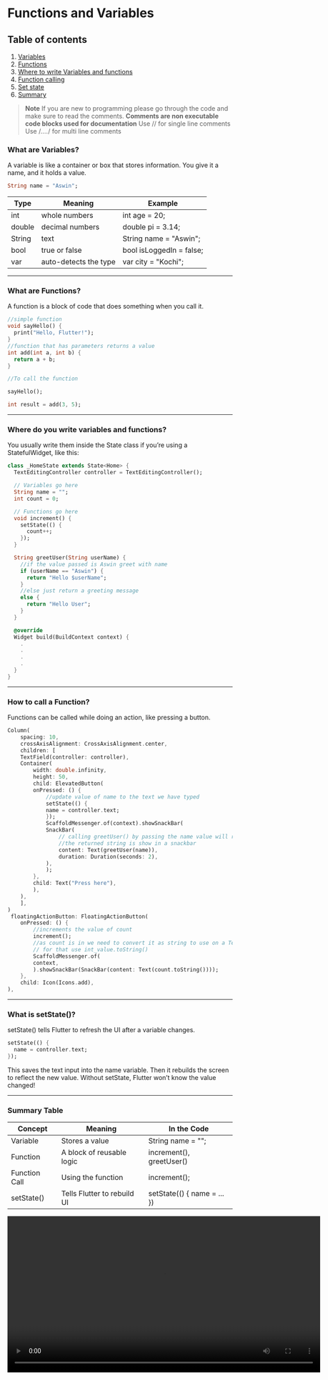 # Functions and Variables

## Table of contents

1. [Variables](#what-are-variables)
2. [Functions](#what-are-functions)
3. [Where to write Variables and functions](#where-do-you-write-variables-and-functions)
4. [Function calling](#how-to-call-a-function)
5. [Set state](#what-is-setstate)
6. [Summary](#summary-table)

> **Note**
> If you are new to programming please go through the code and make sure to read the comments.
> **Comments are non executable code blocks used for documentation**
> Use // for single line comments
> Use /_...._/ for multi line comments

### What are Variables?

A variable is like a container or box that stores information. You give it a name, and it holds a value.

```dart
String name = "Aswin";
```

| Type   | Meaning               | Example                  |
| ------ | --------------------- | ------------------------ |
| int    | whole numbers         | int age = 20;            |
| double | decimal numbers       | double pi = 3.14;        |
| String | text                  | String name = "Aswin";   |
| bool   | true or false         | bool isLoggedIn = false; |
| var    | auto-detects the type | var city = "Kochi";      |

---

### What are Functions?

A function is a block of code that does something when you call it.

```dart
//simple function
void sayHello() {
  print("Hello, Flutter!");
}
//function that has parameters returns a value
int add(int a, int b) {
  return a + b;
}

//To call the function

sayHello();

int result = add(3, 5);
```

---

### Where do you write variables and functions?

You usually write them inside the State class if you’re using a StatefulWidget, like this:

```dart
class _HomeState extends State<Home> {
  TextEditingController controller = TextEditingController();

  // Variables go here
  String name = "";
  int count = 0;

  // Functions go here
  void increment() {
    setState(() {
      count++;
    });
  }

  String greetUser(String userName) {
    //if the value passed is Aswin greet with name
    if (userName == "Aswin") {
      return "Hello $userName";
    }
    //else just return a greeting message
    else {
      return "Hello User";
    }
  }

  @override
  Widget build(BuildContext context) {
    .
    .
    .
    .
  }
}

```

---

### How to call a Function?

Functions can be called while doing an action, like pressing a button.

```dart
Column(
    spacing: 10,
    crossAxisAlignment: CrossAxisAlignment.center,
    children: [
    TextField(controller: controller),
    Container(
        width: double.infinity,
        height: 50,
        child: ElevatedButton(
        onPressed: () {
            //update value of name to the text we have typed
            setState(() {
            name = controller.text;
            });
            ScaffoldMessenger.of(context).showSnackBar(
            SnackBar(
                // calling greetUser() by passing the name value will return the string according to the condition
                //the returned string is show in a snackbar
                content: Text(greetUser(name)),
                duration: Duration(seconds: 2),
            ),
            );
        },
        child: Text("Press here"),
        ),
    ),
    ],
)
 floatingActionButton: FloatingActionButton(
    onPressed: () {
        //increments the value of count
        increment();
        //as count is in we need to convert it as string to use on a Text() widget
        // for that use int_value.toString()
        ScaffoldMessenger.of(
        context,
        ).showSnackBar(SnackBar(content: Text(count.toString())));
    },
    child: Icon(Icons.add),
),
```

---

### What is setState()?

setState() tells Flutter to refresh the UI after a variable changes.

```dart
setState(() {
  name = controller.text;
});
```

This saves the text input into the name variable. Then it rebuilds the screen to reflect the new value. Without setState, Flutter won’t know the value changed!

---

### Summary Table

| Concept       | Meaning                     | In the Code                 |
| ------------- | --------------------------- | --------------------------- |
| Variable      | Stores a value              | String name = "";           |
| Function      | A block of reusable logic   | increment(), greetUser()    |
| Function Call | Using the function          | increment();                |
| setState()    | Tells Flutter to rebuild UI | setState(() { name = ... }) |

<video height=350 controls>
  <source src="https://aswin-asokan.github.io/iste_bootcamp/videos/fn_var.mp4" type="video/mp4">
  Your browser does not support the video tag.
</video>
